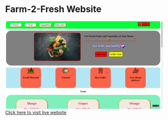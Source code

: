 # Farm-2-Fresh Website
![Live Preview](assets/Screenshot%20(136).png)
[Click here to visit live website](https://fruit-website.onrender.com)